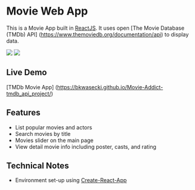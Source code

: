 # Movie Web App

This is a Movie App built in [ReactJS](http://facebook.github.io/react/index.html).
It uses open [The Movie Database (TMDb) API] (https://www.themoviedb.org/documentation/api) to display data.

![](https://github.com/bkwasecki/Movie_project/print_screen/movie-demo.png)
![](https://github.com/bkwasecki/Movie_project/print_screen/person-demo.png)

## Live Demo
[TMDb Movie App] (https://bkwasecki.github.io/Movie-Addict-tmdb_api_project/)

## Features

* List popular movies and actors
* Search movies by title
* Movies slider on the main page
* View detail movie info including poster, casts, and rating

## Technical Notes

* Environment set-up using [Create-React-App](https://github.com/facebookincubator/create-react-app)
